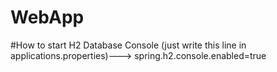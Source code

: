 # WebApp

#How to start H2 Database Console (just write this line in applications.properties)--->
spring.h2.console.enabled=true
